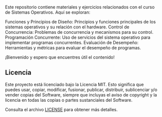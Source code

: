 Este repositorio contiene materiales y ejercicios relacionados con el curso de Sistemas Operativos. Aquí se exploran:

Funciones y Principios de Diseño: Principios y funciones principales de los sistemas operativos y su relación con el hardware.
Control de Concurrencia: Problemas de concurrencia y mecanismos para su control.
Programación Concurrente: Uso de servicios del sistema operativo para implementar programas concurrentes.
Evaluación de Desempeño: Herramientas y métricas para evaluar el desempeño de programas.

¡Bienvenido y espero que encuentres útil el contenido!

## Licencia

Este proyecto está licenciado bajo la Licencia MIT. Esto significa que puedes usar, copiar, modificar, fusionar, publicar, distribuir, sublicenciar y/o vender copias del Software, siempre que incluyas el aviso de copyright y la licencia en todas las copias o partes sustanciales del Software. 

Consulta el archivo [LICENSE](LICENSE) para obtener más detalles.

